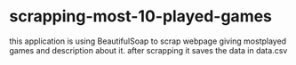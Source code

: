# scrapping-most-10-played-games
this application is using BeautifulSoap to scrap webpage giving mostplayed games and description about it.
after scrapping it saves the data in data.csv
